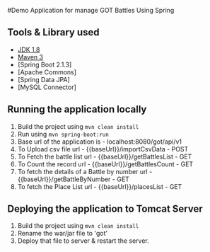 #Demo Application for manage GOT Battles Using Spring

## Tools & Library used

- [JDK 1.8](http://www.oracle.com/technetwork/java/javase/downloads/jdk8-downloads-2133151.html)
- [Maven 3](https://maven.apache.org)
- [Spring Boot 2.1.3]
- [Apache Commons]
- [Spring Data JPA]
- [MySQL Connector]

## Running the application locally

1. Build the project using
  `mvn clean install`
2. Run using 
  `mvn spring-boot:run`
3. Base url of the application is - localhost:8080/got/api/v1
4. To Upload csv file url -  {{baseUrl}}/importCsvData - POST
5. To Fetch the battle list url - {{baseUrl}}/getBattlesList - GET
6. To Count the record url - {{baseUrl}}/getBattlesCount - GET
7. To fetch the details of a Battle by number url - {{baseUrl}}/getBattleByNumber - GET
8. To fetch the Place List url - {{baseUrl}}/placesList - GET


## Deploying the application to Tomcat Server

1. Build the project using
  `mvn clean install`
2. Rename the war/jar file to 'got'
3. Deploy that file to server & restart the server.

